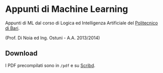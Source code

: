 # Appunti di Machine Learning

Appunti di ML dal corso di Logica ed Intelligenza Artificiale del [Politecnico di Bari]. 

(Prof. Di Noia ed Ing. Ostuni - A.A. 2013/2014)

## Download
I PDF precompilati sono in `/pdf` e su [Scribd].

[Scribd]: https://www.scribd.com/doc/227396336/Appunti-di-Machine-Learning
[Politecnico di Bari]: https://www.poliba.it/
